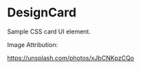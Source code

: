 # DesignCard

Sample CSS card UI element.

Image Attribution:

https://unsplash.com/photos/xJbCNKpzCQo
